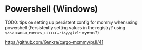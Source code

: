 # Powershell (Windows)

TODO: tips on setting up persistent config for mommy when using powershell (Persistently setting values in the registry? using `$env:CARGO_MOMMYS_LITTLE="boy/girl"` syntax?)

https://github.com/Gankra/cargo-mommy/pull/41
